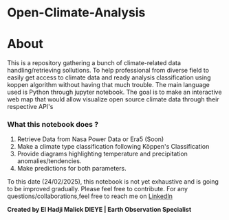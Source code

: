 # Open-Climate-Analysis
# About
This is a repository gathering a bunch of climate-related data handling/retrieving sollutions. To help professional from diverse field to easily get access to climate data and ready analysis classification using koppen algorithm without having that much trouble. The main language used is Python through jupyter notebook. The goal is to make an interactive web map that would allow visualize open source climate data through their respective API's
### What this notebook does ?
1. Retrieve Data from Nasa Power Data or Era5 (Soon)
2. Make a climate type classification following Köppen's Classification
3. Provide diagrams highlighting temperature and precipitation anomalies/tendencies.
4. Make predictions for both parameters.

To this date (24/02/2025), this notebook is not yet exhaustive and is going to be improved gradually. Please feel free to contribute.
For any questions/collaborations,feel free to reach me on [LinkedIn](https://www.linkedin.com/in/el-hadji-malick-dieye-geomaticien/)

**Created by El Hadji Malick DIEYE | Earth Observation Specialist**


